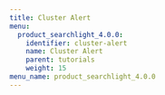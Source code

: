 ```yaml
---
title: Cluster Alert
menu:
  product_searchlight_4.0.0:
    identifier: cluster-alert
    name: Cluster Alert
    parent: tutorials
    weight: 15
menu_name: product_searchlight_4.0.0 
---
```

